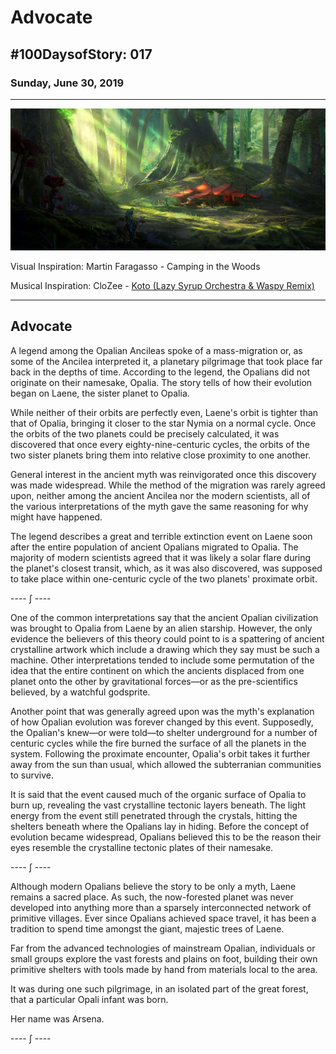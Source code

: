 # Advocate

## #100DaysofStory: 017

### Sunday, June 30, 2019

---

![Advocate Visual Inspiration by Martin Faragasso](advocate.jpg)

Visual Inspiration: Martin Faragasso - Camping in the Woods

Musical Inspiration: CloZee - [Koto (Lazy Syrup Orchestra & Waspy Remix)](https://soundcloud.com/lazysyruporchestra/clozee-koto-lazysyrup-x-waspy-remix)

---

## Advocate

A legend among the Opalian Ancileas spoke of a mass-migration or, as some of the Ancilea interpreted it, a planetary pilgrimage that took place far back in the depths of time. According to the legend, the Opalians did not originate on their namesake, Opalia. The story tells of how their evolution began on Laene, the sister planet to Opalia.

While neither of their orbits are perfectly even, Laene's orbit is tighter than that of Opalia, bringing it closer to the star Nymia on a normal cycle. Once the orbits of the two planets could be precisely calculated, it was discovered that once every eighty-nine-centuric cycles, the orbits of the two sister planets bring them into relative close proximity to one another.

General interest in the ancient myth was reinvigorated once this discovery was made widespread. While the method of the migration was rarely agreed upon, neither among the ancient Ancilea nor the modern scientists, all of the various interpretations of the myth gave the same reasoning for why might have happened.

The legend describes a great and terrible extinction event on Laene soon after the entire population of ancient Opalians migrated to Opalia. The majority of modern scientists agreed that it was likely a solar flare during the planet's closest transit, which, as it was also discovered, was supposed to take place within one-centuric cycle of the two planets' proximate orbit.

---- ∫ ----

One of the common interpretations say that the ancient Opalian civilization was brought to Opalia from Laene by an alien starship. However, the only evidence the believers of this theory could point to is a spattering of ancient crystalline artwork which include a drawing which they say must be such a machine. Other interpretations tended to include some permutation of the idea that the entire continent on which the ancients displaced from one planet onto the other by gravitational forces—or as the pre-scientifics believed, by a watchful godsprite.

Another point that was generally agreed upon was the myth's explanation of how Opalian evolution was forever changed by this event. Supposedly, the Opalian's knew—or were told—to shelter underground for a number of centuric cycles while the fire burned the surface of all the planets in the system. Following the proximate encounter, Opalia's orbit takes it further away from the sun than usual, which allowed the subterranian communities to survive.

It is said that the event caused much of the organic surface of Opalia to burn up, revealing the vast crystalline tectonic layers beneath. The light energy from the event still penetrated through the crystals, hitting the shelters beneath where the Opalians lay in hiding. Before the concept of evolution became widespread, Opalians believed this to be the reason their eyes resemble the crystalline tectonic plates of their namesake.

---- ∫ ----

Although modern Opalians believe the story to be only a myth, Laene remains a sacred place. As such, the now-forested planet was never developed into anything more than a sparsely interconnected network of primitive villages. Ever since Opalians achieved space travel, it has been a tradition to spend time amongst the giant, majestic trees of Laene.

Far from the advanced technologies of mainstream Opalian, individuals or small groups explore the vast forests and plains on foot, building their own primitive shelters with tools made by hand from materials local to the area.

It was during one such pilgrimage, in an isolated part of the great forest, that a particular Opali infant was born.

Her name was Arsena.

---- ∫ ----
